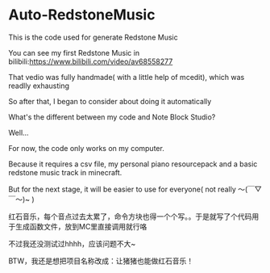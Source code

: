 # Auto-RedstoneMusic
This is the code used for generate Redstone Music

You can see my first Redstone Music in bilibili:https://www.bilibili.com/video/av68558277

That vedio was fully handmade( with a little help of mcedit), which was readlly exhausting

So after that, I began to consider about doing it automatically

What's the different between my code and Note Block Studio?

Well...

For now, the code only works on my computer.

Because it requires a csv file, my personal piano resourcepack and a basic redstone music track in minecraft.

But for the next stage, it will be easier to use for everyone( not really ～(￣▽￣～)~ )

红石音乐，每个音点过去太累了，命令方块也得一个个写。。于是就写了个代码用于生成函数文件，放到MC里直接调用就行咯

不过我还没测试过hhhh，应该问题不大~

BTW，我还是想把项目名称改成：让猪猪也能做红石音乐！
